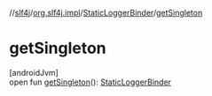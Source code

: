 //[slf4j](../../../index.md)/[org.slf4j.impl](../index.md)/[StaticLoggerBinder](index.md)/[getSingleton](get-singleton.md)

# getSingleton

[androidJvm]\
open fun [getSingleton](get-singleton.md)(): [StaticLoggerBinder](index.md)
